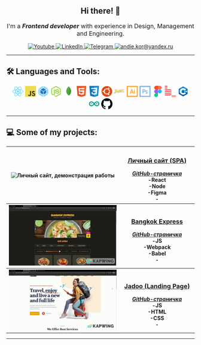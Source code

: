 <h2 align='center'> Hi there! 👋 </h2>
<p style="font-size:16px" align='center'>I'm a <b><em>Frontend developer</em></b> with experience in Design, Management and Engineering.</p>
<div id="badges" align="center">
  <a href="http://andrey-kor.ru">
    <img src="https://img.shields.io/badge/my_site-red?style=flat&logo=SitePoint&logoColor=white" alt="Youtube" title="andrey-kor.ru"/>
  </a>
  <a href="https://www.linkedin.com/in/andrey-kor/">
    <img src="https://img.shields.io/badge/LinkedIn-informational?style=flat&logo=linkedin&logoColor=white" alt="LinkedIn" title="linkedin.com/andrey-kor/"/>
  </a>
  <a href="https://t.me/erg_rey">
    <img src="https://img.shields.io/badge/Telegram-blue?style=flat&logo=telegram&logoColor=white" alt="Telegram" title="@erg_rey"/>
  </a>
  <a href="mailto:andie.kor@yandex.ru">
    <img src="https://img.shields.io/badge/Mail-orange?style=flat&logo=gmail&logoColor=white" alt="andie.kor@yandex.ru" title="andie.kor@yandex.ru"/>
  </a>
</div>

---

<h2>🛠️ Languages and Tools:</h2>

<div align="center">
    <img src="./src/react.svg" alt="react" title="React" width="30" height="30" />
    <img src="./src/js.svg" alt="js" title="JS" width="30" height="30" />
    <img src="./src/webpack.svg" alt="webpack" title="Webpack" width="30" height="30" />
    <img src="./src/nodejs.svg" alt="nodejs" title="NodeJS" width="30" height="30" />
    <img src="./src/mongodb.svg" alt="mongodb" title="MongoDB" width="30" height="30" />
    <img src="./src/html5.svg" alt="html5" title="HTML5" width="30" height="30" />
    <img src="./src/css3.svg" alt="css3" title="CSS3" width="30" height="30" />
    <img src="./src/ubuntu.svg" alt="ubuntu" title="Linux/Ubuntu" width="30" height="30" />
    <img src="./src/babel.svg" alt="babel" title="Babel" width="30" height="30" />
    <img src="./src/ai.svg" alt="ai" title="Illustrator" width="30" height="30" />
    <img src="./src/ps.svg" alt="ps" title="Photoshop" width="30" height="30" />
    <img src="./src/figma.svg" alt="figma" title="Figma" width="30" height="30" />
    <img src="./src/bem.svg" alt="bem" title="БЭМ" width="30" height="30" />
    <img src="./src/c.svg" alt="C++" title="C++" width="30" height="30" />
    <img src="./src/arduino.svg" alt="arduino" title="Arduino controllers" width="30" height="30" />
    <img src="./src/github.svg" alt="github" title="Git/Github" width="30" height="30" />
</div>

---

<h2>💻 Some of my projects:</h2>

<table width="100%">
  <thead>
  
  </thead>
  <tbody>
    <tr>
      <th width="60%">
      <img src="./src/gif/own_site.gif" alt="Личный сайт, демонстрация работы">
      </th>
      <th>
        <a href="http://andrey-kor.ru"><h3>Личный сайт (SPA)</h3></a>
        <em><a href="https://github.com/andrey-kor/site_andrey-kor">GitHub-страничка</a></em><br>
          -React<br>
          -Node<br>
          -Figma<br>
          -<br>
      </th>
    </tr>
    <tr>
      <th width="60%">
      <img src="./src/gif/bangkok.gif" alt="Bangkok Express, демонстрация работы">
      </th>
      <th>
        <a href="http://bangkok.andrey-kor.ru/"><h3>Bangkok Express</h3></a>
        <em><a href="https://github.com/andrey-kor/BangkokExpress-onlineStore">GitHub-страничка</a></em><br>
          -JS<br>
          -Webpack<br>
          -Babel<br>
          -<br>
      </th>
    </tr>
    <tr>
      <th width="60%">
      <img src="./src/gif/jadoo.gif" alt="Jadoo, демонстрация работы">
      </th>
      <th>
        <a href="http://bangkok.andrey-kor.ru/"><h3>Jadoo (Landing Page)</h3></a>
        <em><a href="https://github.com/andrey-kor/layuot-JADOO">GitHub-страничка</a></em><br>
          -JS<br>
          -HTML<br>
          -CSS<br>
          -<br>
      </th>
    </tr>
  </tbody>
</table>

---

<!-- <h2>🔥 My Stats : </h2>

<div align="center">

![GitHub Streak](https://streak-stats.demolab.com/?user=andrey-kor&theme=vision-friendly-dark)

![Top Langs](https://github-readme-stats.vercel.app/api/top-langs/?username=andrey-kor&layout=compact&theme=vision-friendly-dark)

</div> -->

